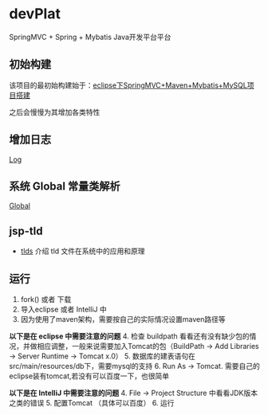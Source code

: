 # devPlat

SpringMVC + Spring + Mybatis Java开发平台平台

## 初始构建
该项目的最初始构建始于：[eclipse下SpringMVC+Maven+Mybatis+MySQL项目搭建](https://github.com/LycPandaria/simple_server/blob/master/demo_springmvc+mybatis+maven.md)

之后会慢慢为其增加各类特性

## 增加日志
[Log](./note/log.md)

## 系统 Global 常量类解析
[Global](./note/Global.md)

## jsp-tld
- [tlds](./note/tlds.md) 介绍 tld 文件在系统中的应用和原理
## 运行
1. fork() 或者 下载
2. 导入eclipse 或者 IntelliJ 中
3. 因为使用了maven架构，需要按自己的实际情况设置maven路径等

**以下是在 eclipse 中需要注意的问题**
4. 检查 buildpath 看看还有没有缺少包的情况，并做相应调整，一般来说需要加入Tomcat的包（BuildPath -> Add Libraries -> Server Runtime -> Tomcat x.0）
5. 数据库的建表语句在src/main/resources/db下，需要mysql的支持
6. Run As -> Tomcat. 需要自己的eclipse装有tomcat,若没有可以百度一下，也很简单

**以下是在 IntelliJ 中需要注意的问题**
4. File -> Project Structure 中看看JDK版本之类的错误
5. 配置Tomcat （具体可以百度）
6. 运行
